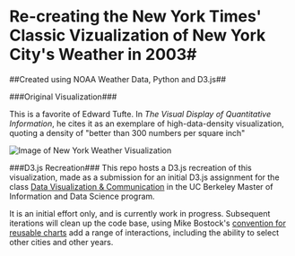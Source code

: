 # Re-creating the New York Times' Classic Vizualization of New York City's Weather in 2003#

##Created using NOAA Weather Data, Python and D3.js##

###Original Visualization###

This is a favorite of Edward Tufte. In *The Visual Display of Quantitative Information*, he cites it as an exemplare of
high-data-density visualization, quoting a density of "better than 300 numbers per square inch"

![Image of New York Weather Visualization](http://www.edwardtufte.com/bboard/images/00014g-836.jpg)

###D3.js Recreation###
This repo hosts a D3.js recreation of this visualization, made as a submission for an initial D3.js assignment for the
class [Data Visualization & Communication](https://datascience.berkeley.edu/academics/curriculum/data-visualization/)
in the UC Berkeley Master of Information and Data Science program.

It is an initial effort only, and is currently work in progress. Subsequent iterations will clean up the code base,
using Mike Bostock's [convention for reusable charts](http://bost.ocks.org/mike/chart/) add a range of interactions,
including the ability to select other cities and other years.